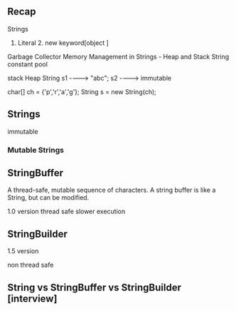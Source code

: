 ## Recap 

Strings 
1. Literal      2. new keyword[object ]


Garbage Collector 
Memory Management in Strings - Heap and Stack
String constant pool

stack            Heap 
String s1 ---->         "abc";
s2          ----> 
immutable 

char[] ch = {'p','r','a','g'};
String s = new String(ch);


## Strings
immutable 



### Mutable Strings 
## StringBuffer 

A thread-safe, mutable sequence of characters.
A string buffer is like a String, but can be modified.

1.0 version 
thread safe 
slower execution 

## StringBuilder 

1.5 version 

non thread safe

## String vs StringBuffer vs StringBuilder [interview] 


















